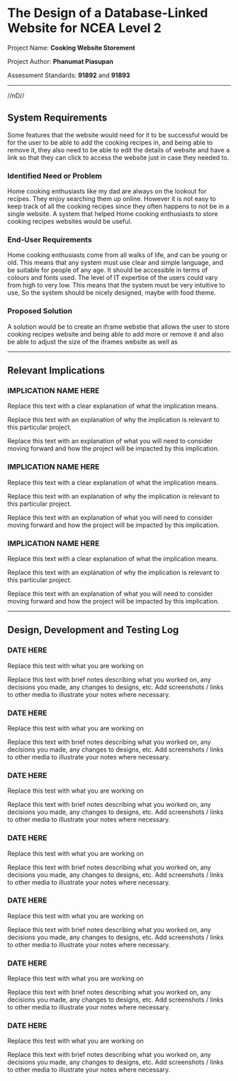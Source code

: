 # The Design of a Database-Linked Website for NCEA Level 2

Project Name: **Cooking Website Storement**

Project Author: **Phanumat Piasupan**

Assessment Standards: **91892** and **91893**


-------------------------------------------------
//nD//
## System Requirements
Some features that the website would need for it to be successful would be for the user to be able to add the cooking recipes in, and being able to remove it, they also need to be able to edit the details of website and have a link so that they can click to access the website just in case they needed to. 

### Identified Need or Problem
Home cooking enthusiasts like my dad are always on the lookout for recipes. They enjoy searching them up online. However it is not easy to keep track of all the cooking recipes since they often happens to not be in a single website. A system that helped Home cooking enthusiasts to store cooking recipes websites would be useful.
### End-User Requirements
Home cooking enthusiasts come from all walks of life, and can be young or old. This means that any system must use clear and simple language, and be suitable for people of any age. It should be accessible in terms of colours and fonts used. The level of IT expertise of the users could vary from high to very low. This means that the system must be very intuitive to use, So the system should be nicely designed, maybe with food theme.

### Proposed Solution

A solution would be to create an iframe webstie that allows the user to store cooking recipes website and being able to add more or remove it and also be able to adjust the size of the iframes website as well as 


-------------------------------------------------

## Relevant Implications

### IMPLICATION NAME HERE

Replace this text with a clear explanation of what the implication means.

Replace this text with an explanation of why the implication is relevant to this particular project.

Replace this text with an explanation of what you will need to consider moving forward and how the project will be impacted by this implication.

### IMPLICATION NAME HERE

Replace this text with a clear explanation of what the implication means.

Replace this text with an explanation of why the implication is relevant to this particular project.

Replace this text with an explanation of what you will need to consider moving forward and how the project will be impacted by this implication.

### IMPLICATION NAME HERE

Replace this text with a clear explanation of what the implication means.

Replace this text with an explanation of why the implication is relevant to this particular project.

Replace this text with an explanation of what you will need to consider moving forward and how the project will be impacted by this implication.


-------------------------------------------------

## Design, Development and Testing Log

### DATE HERE

Replace this test with what you are working on

Replace this text with brief notes describing what you worked on, any decisions you made, any changes to designs, etc. Add screenshots / links to other media to illustrate your notes where necessary.

### DATE HERE

Replace this test with what you are working on

Replace this text with brief notes describing what you worked on, any decisions you made, any changes to designs, etc. Add screenshots / links to other media to illustrate your notes where necessary.

### DATE HERE

Replace this test with what you are working on

Replace this text with brief notes describing what you worked on, any decisions you made, any changes to designs, etc. Add screenshots / links to other media to illustrate your notes where necessary.

### DATE HERE

Replace this test with what you are working on

Replace this text with brief notes describing what you worked on, any decisions you made, any changes to designs, etc. Add screenshots / links to other media to illustrate your notes where necessary.

### DATE HERE

Replace this test with what you are working on

Replace this text with brief notes describing what you worked on, any decisions you made, any changes to designs, etc. Add screenshots / links to other media to illustrate your notes where necessary.

### DATE HERE

Replace this test with what you are working on

Replace this text with brief notes describing what you worked on, any decisions you made, any changes to designs, etc. Add screenshots / links to other media to illustrate your notes where necessary.

### DATE HERE

Replace this test with what you are working on

Replace this text with brief notes describing what you worked on, any decisions you made, any changes to designs, etc. Add screenshots / links to other media to illustrate your notes where necessary.